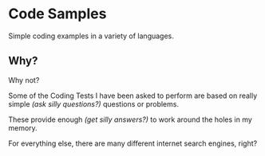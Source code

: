 # Code Samples

Simple coding examples in a variety of languages.

## Why?

Why not?

Some of the Coding Tests I have been asked to perform are based on really 
simple *(ask silly questions?)* questions or problems.

These provide enough *(get silly answers?)* to work around the holes in my memory.

For everything else, there are many different internet search engines, right?

